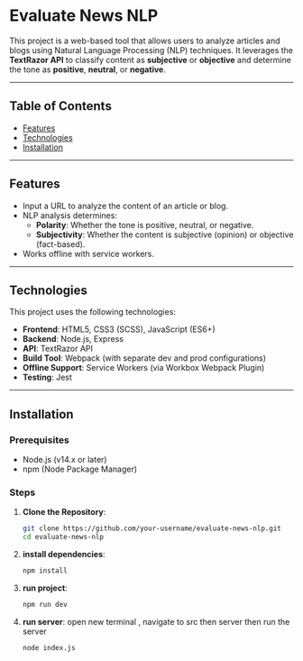 # **Evaluate News NLP**

This project is a web-based tool that allows users to analyze articles and blogs using Natural Language Processing (NLP) techniques. It leverages the **TextRazor API** to classify content as **subjective** or **objective** and determine the tone as **positive**, **neutral**, or **negative**.

---

## **Table of Contents**
- [Features](#features)
- [Technologies](#technologies)
- [Installation](#installation)
---

## **Features**
- Input a URL to analyze the content of an article or blog.
- NLP analysis determines:
  - **Polarity**: Whether the tone is positive, neutral, or negative.
  - **Subjectivity**: Whether the content is subjective (opinion) or objective (fact-based).
- Works offline with service workers.

---

## **Technologies**
This project uses the following technologies:
- **Frontend**: HTML5, CSS3 (SCSS), JavaScript (ES6+)
- **Backend**: Node.js, Express
- **API**: TextRazor API
- **Build Tool**: Webpack (with separate dev and prod configurations)
- **Offline Support**: Service Workers (via Workbox Webpack Plugin)
- **Testing**: Jest

---

## **Installation**

### **Prerequisites**
- Node.js (v14.x or later)
- npm (Node Package Manager)

### **Steps**

1. **Clone the Repository**:
   ```bash
   git clone https://github.com/your-username/evaluate-news-nlp.git
   cd evaluate-news-nlp

2. **install dependencies**:
   ```bash
   npm install
3. **run project**:
   ```bash
   npm run dev

4. **run server**:
open new terminal , navigate to src then server then run the server
   ```bash
   node index.js


